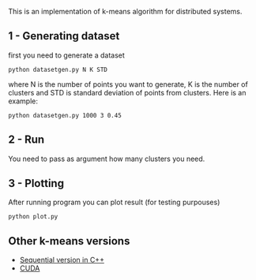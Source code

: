 This is an implementation of k-means algorithm for distributed systems.

## 1 - Generating dataset
first you need to generate a dataset
```
python datasetgen.py N K STD
```
where N is the number of points you want to generate, K is the number of clusters and STD is standard deviation of points from clusters. Here is an example:
```
python datasetgen.py 1000 3 0.45
```

## 2 - Run
You need to pass as argument how many clusters you need.

## 3 - Plotting
After running program you can plot result (for testing purpouses)
```
python plot.py
```

## Other k-means versions
- [Sequential version in C++](https://github.com/MarcoSolarino/Midterm_Parallel_Computing_K-means)
- [CUDA](https://github.com/daikon899/Midterm_K-means_CUDA)
